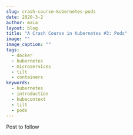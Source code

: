 ```yaml
---
slug: crash-course-kubernetes-pods
date: 2020-3-2
author: maia
layout: blog
title: "A Crash Course in Kubernetes #3: Pods"
image: ""
image_caption: ""
tags:
  - docker
  - kubernetes
  - microservices
  - tilt
  - containers
keywords:
  - kubernetes
  - introduction
  - kubecontext
  - tilt
  - pods
---
```

Post to follow
